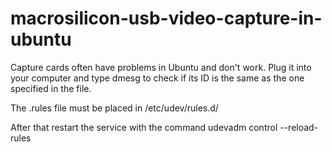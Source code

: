 # macrosilicon-usb-video-capture-in-ubuntu

Capture cards often have problems in Ubuntu and don't work.
Plug it into your computer and type dmesg to check if its ID is the same as the one specified in the file.

The .rules file must be placed in /etc/udev/rules.d/

After that restart the service with the command
udevadm control --reload-rules
